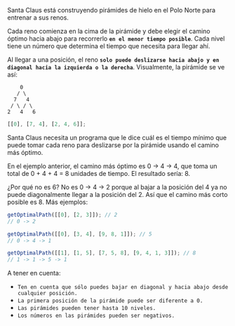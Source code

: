 Santa Claus está construyendo pirámides de hielo en el Polo Norte para entrenar a sus renos.

Cada reno comienza en la cima de la pirámide y debe elegir el camino óptimo hacia abajo para recorrerlo **`en el menor tiempo posible`**. Cada nivel tiene un número que determina el tiempo que necesita para llegar ahí.

Al llegar a una posición, el reno **`solo puede deslizarse hacia abajo y en diagonal hacia la izquierda o la derecha`**. Visualmente, la pirámide se ve así:

```
    0
   / \
  7   4
 / \ / \
2   4   6
```

```js
[[0], [7, 4], [2, 4, 6]];
```

Santa Claus necesita un programa que le dice cuál es el tiempo mínimo que puede tomar cada reno para deslizarse por la pirámide usando el camino más óptimo.

En el ejemplo anterior, el camino más óptimo es 0 -> 4 -> 4, que toma un total de 0 + 4 + 4 = 8 unidades de tiempo. El resultado sería: 8.

¿Por qué no es 6? No es 0 -> 4 -> 2 porque al bajar a la posición del 4 ya no puede diagonalmente llegar a la posición del 2. Así que el camino más corto posible es 8. Más ejemplos:

```js
getOptimalPath([[0], [2, 3]]); // 2
// 0 -> 2

getOptimalPath([[0], [3, 4], [9, 8, 1]]); // 5
// 0 -> 4 -> 1

getOptimalPath([[1], [1, 5], [7, 5, 8], [9, 4, 1, 3]]); // 8
// 1 -> 1 -> 5 -> 1
```

A tener en cuenta:

- `Ten en cuenta que sólo puedes bajar en diagonal y hacia abajo desde cualquier posición.`
- `La primera posición de la pirámide puede ser diferente a 0.`
- `Las pirámides pueden tener hasta 10 niveles.`
- `Los números en las pirámides pueden ser negativos.`
